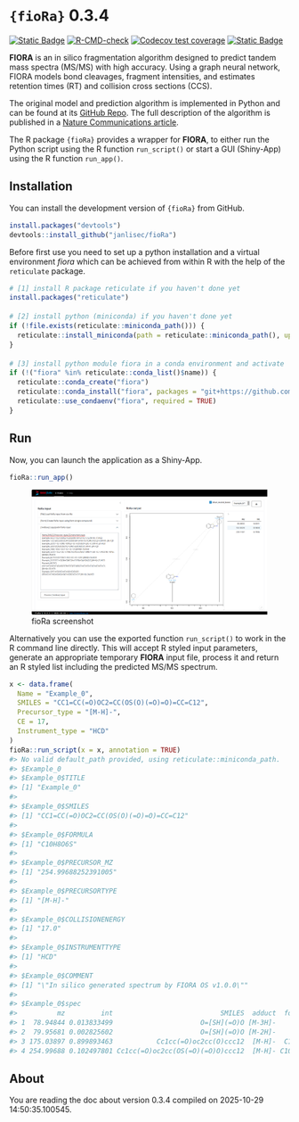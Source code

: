 
<!-- README.md is generated from README.Rmd. Please edit that file -->

# `{fioRa}` 0.3.4

<!-- badges: start -->

[![Static
Badge](https://img.shields.io/badge/LiveApp-blue)](https://apps.bam.de/shn01/fioRa/)
[![R-CMD-check](https://github.com/janlisec/fioRa/actions/workflows/R-CMD-check.yaml/badge.svg)](https://github.com/janlisec/fioRa/actions/workflows/R-CMD-check.yaml)
[![Codecov test
coverage](https://codecov.io/gh/janlisec/fioRa/graph/badge.svg)](https://app.codecov.io/gh/janlisec/fioRa)
[![Static
Badge](https://img.shields.io/badge/doi-10.1038/s41467--025--57422--4-yellow.svg)](https://doi.org/10.1038/s41467-025-57422-4)
<!-- badges: end -->

**FIORA** is an in silico fragmentation algorithm designed to predict
tandem mass spectra (MS/MS) with high accuracy. Using a graph neural
network, FIORA models bond cleavages, fragment intensities, and
estimates retention times (RT) and collision cross sections (CCS).

The original model and prediction algorithm is implemented in Python and
can be found at its [GitHub Repo](https://github.com/BAMeScience/fiora).
The full description of the algorithm is published in a [Nature
Communications article](https://doi.org/10.1038/s41467-025-57422-4).

The R package `{fioRa}` provides a wrapper for **FIORA**, to either run
the Python script using the R function `run_script()` or start a GUI
(Shiny-App) using the R function `run_app()`.

## Installation

You can install the development version of `{fioRa}` from GitHub.

``` r
install.packages("devtools")
devtools::install_github("janlisec/fioRa")
```

Before first use you need to set up a python installation and a virtual
environment *fiora* which can be achieved from within R with the help of
the `reticulate` package.

``` r
# [1] install R package reticulate if you haven't done yet
install.packages("reticulate")

# [2] install python (miniconda) if you haven't done yet
if (!file.exists(reticulate::miniconda_path())) {
  reticulate::install_miniconda(path = reticulate::miniconda_path(), update = FALSE, force = FALSE)
}

# [3] install python module fiora in a conda environment and activate
if (!("fiora" %in% reticulate::conda_list()$name)) {
  reticulate::conda_create("fiora")
  reticulate::conda_install("fiora", packages = "git+https://github.com/BAMeScience/fiora.git", pip = TRUE)
  reticulate::use_condaenv("fiora", required = TRUE)
}
```

## Run

Now, you can launch the application as a Shiny-App.

``` r
fioRa::run_app()
```

<figure>
<img src="dev/fioRa_screenshot.png?raw=true" title="fioRa screenshot"
alt="fioRa screenshot" />
<figcaption aria-hidden="true">fioRa screenshot</figcaption>
</figure>

Alternatively you can use the exported function `run_script()` to work
in the R command line directly. This will accept R styled input
parameters, generate an appropriate temporary **FIORA** input file,
process it and return an R styled list including the predicted MS/MS
spectrum.

``` r
x <- data.frame(
  Name = "Example_0",
  SMILES = "CC1=CC(=O)OC2=CC(OS(O)(=O)=O)=CC=C12",
  Precursor_type = "[M-H]-",
  CE = 17,
  Instrument_type = "HCD"
)
fioRa::run_script(x = x, annotation = TRUE)
#> No valid default_path provided, using reticulate::miniconda_path.
#> $Example_0
#> $Example_0$TITLE
#> [1] "Example_0"
#> 
#> $Example_0$SMILES
#> [1] "CC1=CC(=O)OC2=CC(OS(O)(=O)=O)=CC=C12"
#> 
#> $Example_0$FORMULA
#> [1] "C10H8O6S"
#> 
#> $Example_0$PRECURSOR_MZ
#> [1] "254.99688252391005"
#> 
#> $Example_0$PRECURSORTYPE
#> [1] "[M-H]-"
#> 
#> $Example_0$COLLISIONENERGY
#> [1] "17.0"
#> 
#> $Example_0$INSTRUMENTTYPE
#> [1] "HCD"
#> 
#> $Example_0$COMMENT
#> [1] "\"In silico generated spectrum by FIORA OS v1.0.0\""
#> 
#> $Example_0$spec
#>          mz         int                           SMILES  adduct  formula
#> 1  78.94844 0.013833499                      O=[SH](=O)O [M-3H]-    H2O3S
#> 2  79.95681 0.002825602                      O=[SH](=O)O [M-2H]-    H2O3S
#> 3 175.03897 0.899893463           Cc1cc(=O)oc2cc(O)ccc12  [M-H]-  C10H8O3
#> 4 254.99688 0.102497801 Cc1cc(=O)oc2cc(OS(=O)(=O)O)ccc12  [M-H]- C10H8O6S
```

## About

You are reading the doc about version 0.3.4 compiled on 2025-10-29
14:50:35.100545.

